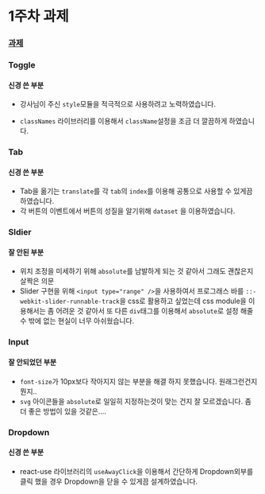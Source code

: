 # 1주차 과제

### [과제](https://glowing-taffy-cc2cbb.netlify.app/)

### Toggle

#### 신경 쓴 부분

- 강사님이 주신 `style`모듈을 적극적으로 사용하려고 노력하였습니다. 

- `classNames` 라이브러리를 이용해서 `className`설정을 조금 더 깔끔하게 하였습니다.

### Tab

#### 신경 쓴 부분

- Tab을 옮기는 `translate`를 각 `tab`의 `index`를 이용해 공통으로 사용할 수 있게끔 하였습니다.
- 각 버튼의 이벤트에서 버튼의 성질을 알기위해 `dataset` 을 이용하였습니다.

### Sldier

#### 잘 안된 부분

- 위치 조정을 미세하기 위해 `absolute`를 남발하게 되는 것 같아서 그래도 괜찮은지 살짝은 의문
- Slider 구현을 위해 `<input type="range" />`을 사용하여서 프로그래스 바를 `::-webkit-slider-runnable-track`을 css로 활용하고 싶었는데 css module을 이용해서는 좀 어려운 것 같아서 또 다른 `div`태그를 이용해서 `absolute`로 설정 해줄 수 밖에 없는 현실이 너무 아쉬웠습니다.

### Input

#### 잘 안되었던 부분

- `font-size`가 10px보다 작아지지 않는 부분을 해결 하지 못했습니다. 원래그런건지 뭔지..
- `svg` 아이콘들을 `absolute`로 일일히 지정하는것이 맞는 건지 잘 모르겠습니다. 좀 더 좋은 방법이 있을 것같은....

### Dropdown

#### 신경 쓴 부분

- react-use 라이브러리의 `useAwayClick`을 이용해서 간단하게 Dropdown외부를 클릭 했을 경우 Dropdown을 닫을 수 있게끔 설계하였습니다.

